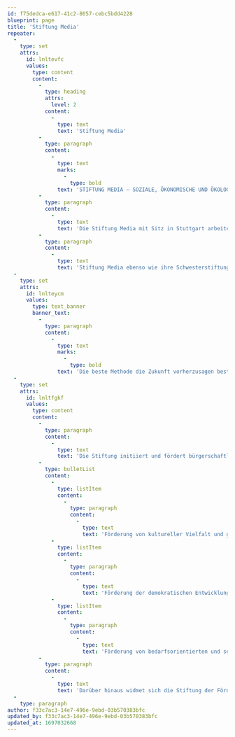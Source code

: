```yaml
---
id: f75dedca-e617-41c2-8057-cebc5bdd4228
blueprint: page
title: 'Stiftung Media'
repeater:
  -
    type: set
    attrs:
      id: lnltevfc
      values:
        type: content
        content:
          -
            type: heading
            attrs:
              level: 2
            content:
              -
                type: text
                text: 'Stiftung Media'
          -
            type: paragraph
            content:
              -
                type: text
                marks:
                  -
                    type: bold
                text: 'STIFTUNG MEDIA – SOZIALE, ÖKONOMISCHE UND ÖKOLOGISCHE ERNEUERUNG'
          -
            type: paragraph
            content:
              -
                type: text
                text: 'Die Stiftung Media mit Sitz in Stuttgart arbeitet seit vielen Jahren an unterschiedlichsten Aufgabenstellungen der sozialen, ökonomischen und ökologischen Erneuerung und ist eng mit der Arbeit des Künstlers Joseph Beuys und dessen Idee der „Sozialen Plastik“ verbunden, wie diese in den 1970er-Jahren entwickelt und bei verschiedensten Aktionen umgesetzt wurde.'
          -
            type: paragraph
            content:
              -
                type: text
                text: 'Stiftung Media ebenso wie ihre Schwesterstiftung FCE Foundation for Culture and Ecology in Transsylvanien, Rumänien, arbeiten an neuen Ansätzen sozialer Gestaltung, orientiert am Ideal des freien und selbstverantwortlich handelnden Menschen sowie an der Verantwortung für die Wiederherstellung und Bewahrung gesunder und natürlicher Lebensgrundlagen.'
  -
    type: set
    attrs:
      id: lnlteycm
      values:
        type: text_banner
        banner_text:
          -
            type: paragraph
            content:
              -
                type: text
                marks:
                  -
                    type: bold
                text: 'Die beste Methode die Zukunft vorherzusagen besteht darin, sie selbst zu gestalten.'
  -
    type: set
    attrs:
      id: lnltfgkf
      values:
        type: content
        content:
          -
            type: paragraph
            content:
              -
                type: text
                text: 'Die Stiftung initiiert und fördert bürgerschaftliches Engagement und zukunftsfähige Projekte im In- und Ausland im Bereich folgender Zielsetzungen:'
          -
            type: bulletList
            content:
              -
                type: listItem
                content:
                  -
                    type: paragraph
                    content:
                      -
                        type: text
                        text: 'Förderung von kultureller Vielfalt und geistiger Freiheit.'
              -
                type: listItem
                content:
                  -
                    type: paragraph
                    content:
                      -
                        type: text
                        text: 'Förderung der demokratischen Entwicklung im In- und Ausland sowie der konsequenten Wahrung der Menschenrechte.'
              -
                type: listItem
                content:
                  -
                    type: paragraph
                    content:
                      -
                        type: text
                        text: 'Förderung von bedarfsorientierten und sozialverantwortlichen Wirtschaftsformen unter konsequenter Beachtung ökologischer Grundsätze.'
          -
            type: paragraph
            content:
              -
                type: text
                text: 'Darüber hinaus widmet sich die Stiftung der Förderung des Verständnisses und der Verständigung zwischen den Völkern und Kulturen insbesondere in und mit (Ost-)Europa. Besondere Bemühungen gelten dabei der Aufgabe, durch materielle und ideelle Hilfe die Selbsthilfekräfte verwandter Bemühungen zu stärken. Ein besonderer Schwerpunkt liegt hierbei auf der Förderung von Projekten in der ökologischen Landwirtschaft.'
  -
    type: paragraph
author: f33c7ac3-14e7-496e-9ebd-03b570383bfc
updated_by: f33c7ac3-14e7-496e-9ebd-03b570383bfc
updated_at: 1697032668
---
```

